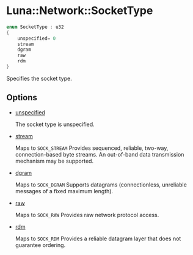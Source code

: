# Luna::Network::SocketType

```c++
enum SocketType : u32
{
    unspecified= 0
    stream
    dgram
    raw
    rdm
}
```

Specifies the socket type. 

## Options
* [unspecified](group___network_1gga8ae7e0c32046eac388477ca632be1642ad415f0e30c471dfdd9bc4f827329ef48.md)

    The socket type is unspecified. 

* [stream](group___network_1gga8ae7e0c32046eac388477ca632be1642af7b44cfafd5c52223d5498196c8a2e7b.md)

    Maps to `SOCK_STREAM` Provides sequenced, reliable, two-way, connection-based byte streams. 
 An out-of-band data transmission mechanism may be supported. 

* [dgram](group___network_1gga8ae7e0c32046eac388477ca632be1642afbf7c787e5a1bb8634a7639a596aa786.md)

    Maps to `SOCK_DGRAM` Supports datagrams (connectionless, unreliable messages of a fixed maximum length). 

* [raw](group___network_1gga8ae7e0c32046eac388477ca632be1642abdd166af3a63f7be696dd17a218a6ffb.md)

    Maps to `SOCK_RAW` Provides raw network protocol access. 

* [rdm](group___network_1gga8ae7e0c32046eac388477ca632be1642a4625809eb2690f70abd21c4a9aa6b2c7.md)

    Maps to `SOCK_RDM` Provides a reliable datagram layer that does not guarantee ordering. 

